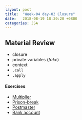 ```yaml
---
layout: post
title:  "Week-04 day-03 Closure"
date:   2018-08-19 18:30:20 +0800
categories: JSA
---
```


## Material Review

 -  closure
 -  private variables (_fake_)
 -  context
 -  `.call`
 -  `.apply`

 
#### Exercises

 - [Multiplier](multiplier/multiplier.js)
 - [Prison-break](prison-break/prison-break.js)
 - [Postmaster](postmaster/postmaster.js)
 - [Bank account](bank-account/README.md)